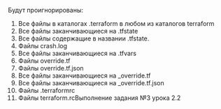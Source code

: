 Будут проигнорированы:
1. Все файлы в каталогах .terraform в любом из каталогов terraform  
2. Все файлы заканчивающиеся на .tfstate
3. Все файлы содержащие в названии .tfstate.
4. Файлы crash.log
5. Все файлы заканчивающиеся на .tfvars
6. Файлы override.tf
7. Файлы override.tf.json
8. Все файлы заканчивающиеся на _override.tf
9. Все файлы заканчивающиеся на _override.tf.json
11. Файлы .terraformrc
12. Файлы terraform.rcВыполнение задания №3 урока 2.2
